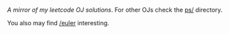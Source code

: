 *A mirror of my leetcode OJ solutions*. For other OJs check the [ps/](ps/) directory.

You also may find [/euler](https://git.sr.ht/~lr0/euler) interesting.

